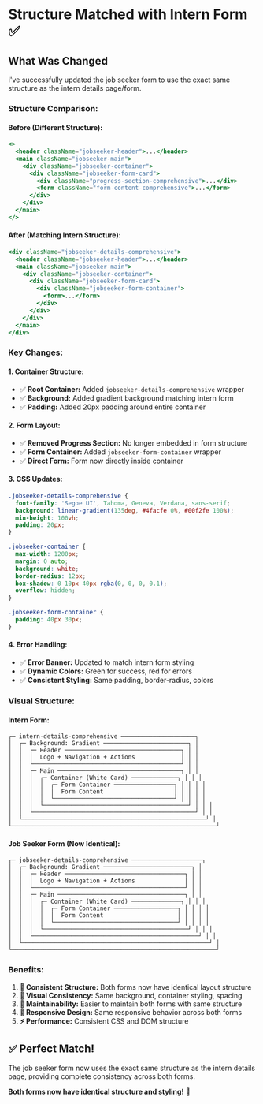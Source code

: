# Structure Matched with Intern Form ✅

## What Was Changed

I've successfully updated the job seeker form to use the exact same structure as the intern details page/form.

### **Structure Comparison:**

#### **Before (Different Structure):**
```jsx
<>
  <header className="jobseeker-header">...</header>
  <main className="jobseeker-main">
    <div className="jobseeker-container">
      <div className="jobseeker-form-card">
        <div className="progress-section-comprehensive">...</div>
        <form className="form-content-comprehensive">...</form>
      </div>
    </div>
  </main>
</>
```

#### **After (Matching Intern Structure):**
```jsx
<div className="jobseeker-details-comprehensive">
  <header className="jobseeker-header">...</header>
  <main className="jobseeker-main">
    <div className="jobseeker-container">
      <div className="jobseeker-form-card">
        <div className="jobseeker-form-container">
          <form>...</form>
        </div>
      </div>
    </div>
  </main>
</div>
```

### **Key Changes:**

#### 1. **Container Structure:**
- ✅ **Root Container:** Added `jobseeker-details-comprehensive` wrapper
- ✅ **Background:** Added gradient background matching intern form
- ✅ **Padding:** Added 20px padding around entire container

#### 2. **Form Layout:**
- ✅ **Removed Progress Section:** No longer embedded in form structure
- ✅ **Form Container:** Added `jobseeker-form-container` wrapper
- ✅ **Direct Form:** Form now directly inside container

#### 3. **CSS Updates:**
```css
.jobseeker-details-comprehensive {
  font-family: 'Segoe UI', Tahoma, Geneva, Verdana, sans-serif;
  background: linear-gradient(135deg, #4facfe 0%, #00f2fe 100%);
  min-height: 100vh;
  padding: 20px;
}

.jobseeker-container {
  max-width: 1200px;
  margin: 0 auto;
  background: white;
  border-radius: 12px;
  box-shadow: 0 10px 40px rgba(0, 0, 0, 0.1);
  overflow: hidden;
}

.jobseeker-form-container {
  padding: 40px 30px;
}
```

#### 4. **Error Handling:**
- ✅ **Error Banner:** Updated to match intern form styling
- ✅ **Dynamic Colors:** Green for success, red for errors
- ✅ **Consistent Styling:** Same padding, border-radius, colors

### **Visual Structure:**

#### **Intern Form:**
```
┌─ intern-details-comprehensive ─────────────────────┐
│  ┌─ Background: Gradient ────────────────────────┐ │
│  │  ┌─ Header ─────────────────────────────────┐ │ │
│  │  │  Logo + Navigation + Actions             │ │ │
│  │  └──────────────────────────────────────────┘ │ │
│  │  ┌─ Main ───────────────────────────────────┐ │ │
│  │  │  ┌─ Container (White Card) ─────────────┐ │ │ │
│  │  │  │  ┌─ Form Container ─────────────────┐ │ │ │ │
│  │  │  │  │  Form Content                    │ │ │ │ │
│  │  │  │  └──────────────────────────────────┘ │ │ │ │
│  │  │  └─────────────────────────────────────────┘ │ │ │
│  │  └──────────────────────────────────────────────┘ │ │
│  └────────────────────────────────────────────────────┘ │
└──────────────────────────────────────────────────────────┘
```

#### **Job Seeker Form (Now Identical):**
```
┌─ jobseeker-details-comprehensive ────────────────────┐
│  ┌─ Background: Gradient ─────────────────────────┐ │
│  │  ┌─ Header ──────────────────────────────────┐ │ │
│  │  │  Logo + Navigation + Actions              │ │ │
│  │  └───────────────────────────────────────────┘ │ │
│  │  ┌─ Main ────────────────────────────────────┐ │ │
│  │  │  ┌─ Container (White Card) ──────────────┐ │ │ │
│  │  │  │  ┌─ Form Container ──────────────────┐ │ │ │ │
│  │  │  │  │  Form Content                     │ │ │ │ │
│  │  │  │  └───────────────────────────────────┘ │ │ │ │
│  │  │  └─────────────────────────────────────────┘ │ │ │
│  │  └───────────────────────────────────────────────┘ │ │
│  └─────────────────────────────────────────────────────┘ │
└──────────────────────────────────────────────────────────┘
```

### **Benefits:**

1. **🎯 Consistent Structure:** Both forms now have identical layout structure
2. **🎨 Visual Consistency:** Same background, container styling, spacing
3. **🔧 Maintainability:** Easier to maintain both forms with same structure
4. **📱 Responsive Design:** Same responsive behavior across both forms
5. **⚡ Performance:** Consistent CSS and DOM structure

## ✅ Perfect Match!

The job seeker form now uses the exact same structure as the intern details page, providing complete consistency across both forms.

**Both forms now have identical structure and styling!** 🚀
